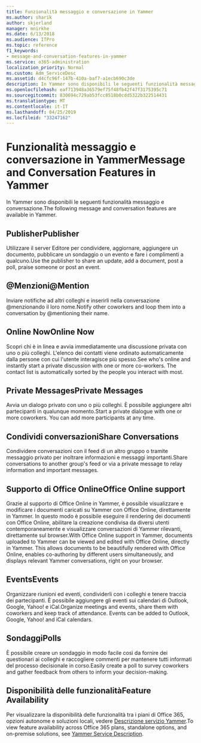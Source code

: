 ```yaml
---
title: Funzionalità messaggio e conversazione in Yammer
ms.author: sharik
author: skjerland
manager: mnirkhe
ms.date: 6/13/2018
ms.audience: ITPro
ms.topic: reference
f1_keywords:
- message-and-conversation-features-in-yammer
ms.service: o365-administration
localization_priority: Normal
ms.custom: Adm_ServiceDesc
ms.assetid: d4cfc96f-147b-410a-baf7-a1ecb690c3de
description: In Yammer sono disponibili le seguenti funzionalità messaggio e conversazione.
ms.openlocfilehash: eaf713948a36579ef75f48fb42f47f3175395c71
ms.sourcegitcommit: 830694c729ab53fcc8518b0cdd5322b322514431
ms.translationtype: MT
ms.contentlocale: it-IT
ms.lasthandoff: 04/25/2019
ms.locfileid: "33247162"
---
```

# <a name="message-and-conversation-features-in-yammer"></a><span data-ttu-id="2f32c-103">Funzionalità messaggio e conversazione in Yammer</span><span class="sxs-lookup"><span data-stu-id="2f32c-103">Message and Conversation Features in Yammer</span></span>

<span data-ttu-id="2f32c-104">In Yammer sono disponibili le seguenti funzionalità messaggio e conversazione.</span><span class="sxs-lookup"><span data-stu-id="2f32c-104">The following message and conversation features are available in Yammer.</span></span>
  
## <a name="publisher"></a><span data-ttu-id="2f32c-105">Publisher</span><span class="sxs-lookup"><span data-stu-id="2f32c-105">Publisher</span></span>
<span data-ttu-id="2f32c-106"><a name="bkmk_Publisher"> </a></span><span class="sxs-lookup"><span data-stu-id="2f32c-106"></span></span>

<span data-ttu-id="2f32c-107">Utilizzare il server Editore per condividere, aggiornare, aggiungere un documento, pubblicare un sondaggio o un evento e fare i complimenti a qualcuno.</span><span class="sxs-lookup"><span data-stu-id="2f32c-107">Use the publisher to share an update, add a document, post a poll, praise someone or post an event.</span></span>
  
## <a name="mention"></a><span data-ttu-id="2f32c-108">@Menzioni</span><span class="sxs-lookup"><span data-stu-id="2f32c-108">@Mention</span></span>
<span data-ttu-id="2f32c-109"><a name="bkmk_AtMention"> </a></span><span class="sxs-lookup"><span data-stu-id="2f32c-109"></span></span>

<span data-ttu-id="2f32c-110">Inviare notifiche ad altri colleghi e inserirli nella conversazione @menzionando il loro nome.</span><span class="sxs-lookup"><span data-stu-id="2f32c-110">Notify other coworkers and loop them into a conversation by @mentioning their name.</span></span>
  
## <a name="online-now"></a><span data-ttu-id="2f32c-111">Online Now</span><span class="sxs-lookup"><span data-stu-id="2f32c-111">Online Now</span></span>
<span data-ttu-id="2f32c-112"><a name="bkmk_OnlineNow"> </a></span><span class="sxs-lookup"><span data-stu-id="2f32c-112"></span></span>

<span data-ttu-id="2f32c-p101">Scopri chi è in linea e avvia immediatamente una discussione privata con uno o più colleghi. L'elenco dei contatti viene ordinato automaticamente dalla persone con cui l'utente interagisce più spesso.</span><span class="sxs-lookup"><span data-stu-id="2f32c-p101">See who's online and instantly start a private discussion with one or more co-workers. The contact list is automatically sorted by the people you interact with most.</span></span>
  
## <a name="private-messages"></a><span data-ttu-id="2f32c-115">Private Messages</span><span class="sxs-lookup"><span data-stu-id="2f32c-115">Private Messages</span></span>
<span data-ttu-id="2f32c-116"><a name="bkmk_PrivateMessages"> </a></span><span class="sxs-lookup"><span data-stu-id="2f32c-116"></span></span>

<span data-ttu-id="2f32c-p102">Avvia un dialogo privato con uno o più colleghi. È possibile aggiungere altri partecipanti in qualunque momento.</span><span class="sxs-lookup"><span data-stu-id="2f32c-p102">Start a private dialogue with one or more coworkers. You can add more participants at any time.</span></span>
  
## <a name="share-conversations"></a><span data-ttu-id="2f32c-119">Condividi conversazioni</span><span class="sxs-lookup"><span data-stu-id="2f32c-119">Share Conversations</span></span>
<span data-ttu-id="2f32c-120"><a name="bkmk_ShareConversations"> </a></span><span class="sxs-lookup"><span data-stu-id="2f32c-120"></span></span>

<span data-ttu-id="2f32c-121">Condividere conversazioni con il feed di un altro gruppo o tramite messaggio privato per inoltrare informazioni e messaggi importanti.</span><span class="sxs-lookup"><span data-stu-id="2f32c-121">Share conversations to another group's feed or via a private message to relay information and important messages.</span></span>
  
## <a name="office-online-support"></a><span data-ttu-id="2f32c-122">Supporto di Office Online</span><span class="sxs-lookup"><span data-stu-id="2f32c-122">Office Online support</span></span>
<span data-ttu-id="2f32c-123"><a name="bkmk_ShareConversations"> </a></span><span class="sxs-lookup"><span data-stu-id="2f32c-123"></span></span>

<span data-ttu-id="2f32c-p103">Grazie al supporto di Office Online in Yammer, è possibile visualizzare e modificare i documenti caricati su Yammer con Office Online, direttamente in Yammer. In questo modo è possibile eseguire il rendering dei documenti con Office Online, abilitare la creazione condivisa da diversi utenti contemporaneamente e visualizzare conversazioni di Yammer rilevanti, direttamente sul browser.</span><span class="sxs-lookup"><span data-stu-id="2f32c-p103">With Office Online support in Yammer, documents uploaded to Yammer can be viewed and edited with Office Online, directly in Yammer. This allows documents to be beautifully rendered with Office Online, enables co-authoring by different users simultaneously, and displays relevant Yammer conversations, right on your browser.</span></span>
  
## <a name="events"></a><span data-ttu-id="2f32c-126">Events</span><span class="sxs-lookup"><span data-stu-id="2f32c-126">Events</span></span>
<span data-ttu-id="2f32c-127"><a name="bkmk_Events"> </a></span><span class="sxs-lookup"><span data-stu-id="2f32c-127"></span></span>

<span data-ttu-id="2f32c-p104">Organizzare riunioni ed eventi, condividerli con i colleghi e tenere traccia dei partecipanti. È possibile aggiungere gli eventi sui calendari di Outlook, Google, Yahoo! e iCal.</span><span class="sxs-lookup"><span data-stu-id="2f32c-p104">Organize meetings and events, share them with coworkers and keep track of attendance. Events can be added to Outlook, Google, Yahoo! and iCal calendars.</span></span>
  
## <a name="polls"></a><span data-ttu-id="2f32c-131">Sondaggi</span><span class="sxs-lookup"><span data-stu-id="2f32c-131">Polls</span></span>
<span data-ttu-id="2f32c-132"><a name="bkmk_Polls"> </a></span><span class="sxs-lookup"><span data-stu-id="2f32c-132"></span></span>

<span data-ttu-id="2f32c-133">È possibile creare un sondaggio in modo facile così da fornire dei questionari ai colleghi e raccogliere commenti per mantenere tutti informati del processo decisionale in corso.</span><span class="sxs-lookup"><span data-stu-id="2f32c-133">Easily create a poll to survey coworkers and gather feedback from others to inform your decision-making.</span></span>
  
## <a name="feature-availability"></a><span data-ttu-id="2f32c-134">Disponibilità delle funzionalità</span><span class="sxs-lookup"><span data-stu-id="2f32c-134">Feature Availability</span></span>
<span data-ttu-id="2f32c-135"><a name="bkmk_Polls"> </a></span><span class="sxs-lookup"><span data-stu-id="2f32c-135"></span></span>

<span data-ttu-id="2f32c-136">Per visualizzare la disponibilità delle funzionalità tra i piani di Office 365, opzioni autonome e soluzioni locali, vedere [Descrizione servizio Yammer](yammer-service-description.md).</span><span class="sxs-lookup"><span data-stu-id="2f32c-136">To view feature availability across Office 365 plans, standalone options, and on-premise solutions, see [Yammer Service Description](yammer-service-description.md).</span></span>
  

